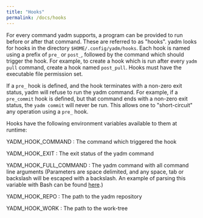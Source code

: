 ```yaml
---
title: "Hooks"
permalink: /docs/hooks
---
```

For every command yadm supports, a program can be provided to run before or
after that command. These are referred to as "hooks". yadm looks for hooks in
the directory
`$HOME/.config/yadm/hooks`.
Each hook is named using a prefix of `pre_` or `post_`, followed by the command
which should trigger the hook. For example, to create a hook which is run after
every `yadm pull` command, create a hook named `post_pull`.
Hooks must have the executable file permission set.

If a `pre_` hook is defined, and the hook terminates with a non-zero exit
status, yadm will refuse to run the yadm command. For example, if a
`pre_commit` hook is defined, but that command ends with a non-zero exit status,
the `yadm commit` will never be run. This allows one to "short-circuit" any
operation using a `pre_` hook.

Hooks have the following environment variables available to them at runtime:

YADM_HOOK_COMMAND
: The command which triggered the hook

YADM_HOOK_EXIT
: The exit status of the yadm command

YADM_HOOK_FULL_COMMAND
: The yadm command with all command line arguments
  (Parameters are space delimited, and any space, tab or backslash will be
  escaped with a backslash. An example of parsing this variable with Bash can be
  found [here][parse-example].)

YADM_HOOK_REPO
: The path to the yadm repository

YADM_HOOK_WORK
: The path to the work-tree

[parse-example]: https://github.com/TheLocehiliosan/yadm/blob/master/contrib/hooks/parsing_full_command_example/pre_log
